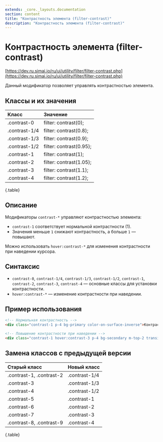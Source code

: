 ```yaml
---
extends: _core._layouts.documentation
section: content
title: "Контрастность элемента (filter-contrast)"
description: "Контрастность элемента (filter-contrast)"
---
```


# Контрастность элемента (filter-contrast)

[https://dev.ru.simai.io/ru/ui/utility/filter/filter-contrast.php](https://dev.ru.simai.io/ru/ui/utility/filter/filter-contrast.php)

Данный модификатор позволяет управлять контрастностью элемента.

## Классы и их значения

| Класс         | Значение                |
|:--------------|:------------------------|
| .contrast-0   | filter: contrast(0);    |
| .contrast-1/4 | filter: contrast(0.8);  |
| .contrast-1/3 | filter: contrast(0.9);  |
| .contrast-1/2 | filter: contrast(0.95); |
| .contrast-1   | filter: contrast(1);    |
| .contrast-2   | filter: contrast(1.05); |
| .contrast-3   | filter: contrast(1.1);  |
| .contrast-4   | filter: contrast(1.2);  |
{.table}

## Описание

Модификаторы `contrast-*` управляют контрастностью элемента:

- `contrast-1` соответствует нормальной контрастности (1).
- Значения меньше `1` снижают контрастность, а больше `1` — повышают.

Можно использовать `hover:contrast-*` для изменения контрастности при наведении курсора.

## Синтаксис

- `contrast-0`, `contrast-1/4`, `contrast-1/3`, `contrast-1/2`, `contrast-1`, `contrast-2`, `contrast-3`, `contrast-4` —
  основные классы для установки контрастности.
- `hover:contrast-*` — изменение контрастности при наведении.

## Пример использования

```html
<!-- Нормальная контрастность -->
<div class="contrast-1 p-4 bg-primary color-on-surface-inverse">Контрастность нормальная</div>
```

```html
<!-- Повышение контрастности при наведении -->
<div class="contrast-1 hover:contrast-3 p-4 bg-secondary m-top-2 transition">Наведи, чтобы повысить контрастность</div>
```

## Замена классов с предыдущей версии

| Старый класс             | Новый класс   |
|:-------------------------|:--------------|
| .contrast-1, .contrast-2 | .contrast-1/4 |
| .contrast-3              | .contrast-1/3 |
| .contrast-4              | .contrast-1/2 |
| .contrast-5              | .contrast-1   |
| .contrast-6              | .contrast-2   |
| .contrast-7              | .contrast-3   |
| .contrast-8, .contrast-9 | .contrast-4   |
{.table}

